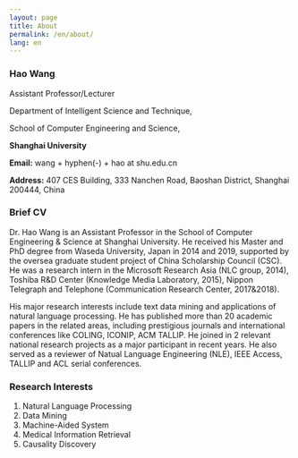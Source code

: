```yaml
---
layout: page
title: About
permalink: /en/about/
lang: en
---
```


### Hao Wang

Assistant Professor/Lecturer

Department of Intelligent Science and Technique,

School of Computer Engineering and Science,

**Shanghai University**

**Email:** wang + hyphen(-) + hao at shu.edu.cn

**Address:** 407 CES Building, 333 Nanchen Road, Baoshan District, Shanghai 200444, China

### Brief CV

Dr. Hao Wang is an Assistant Professor in the School of Computer Engineering & Science at Shanghai University. He received his Master and PhD degree from Waseda University, Japan in 2014 and 2019, supported by the oversea graduate student project of China Scholarship Council (CSC). He was a research intern in the Microsoft Research Asia (NLC group, 2014), Toshiba R&D Center (Knowledge Media Laboratory, 2015), Nippon Telegraph and Telephone (Communication Research Center, 2017\&2018).  

His major research interests include text data mining and applications of natural language processing. He has published more than 20 academic papers in the related areas, including prestigious journals and international conferences like COLING, ICONIP, ACM TALLIP. He joined in 2 relevant national research projects as a major participant in recent years. He also served as a reviewer of Natual Language Engineering (NLE), IEEE Access, TALLIP and ACL serial conferences. 

### Research Interests
 
1. Natural Language Processing
2. Data Mining
3. Machine-Aided System
4. Medical Information Retrieval
5. Causality Discovery

